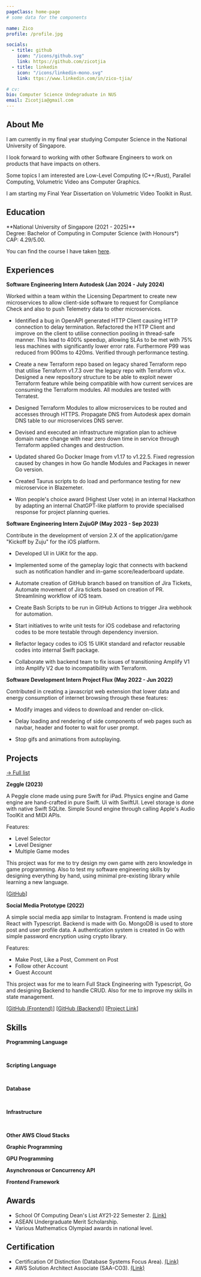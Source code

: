 ```yaml
---
pageClass: home-page
# some data for the components

name: Zico
profile: /profile.jpg

socials:
  - title: github
    icon: "/icons/github.svg"
    link: https://github.com/zicotjia
  - title: linkedin
    icon: "/icons/linkedin-mono.svg"
    link: ttps://www.linkedin.com/in/zico-tjia/

# cv: 
bio: Computer Science Undegraduate in NUS
email: Zicotjia@gmail.com
---
```


<ProfileSection :frontmatter="$page.frontmatter" />

## About Me

I am currently in my final year studying Computer Science in the National University of Singapore. 

I look forward to working with other Software Engineers to work on products that have impacts on others.

Some topics I am interested are Low-Level Computing (C++/Rust), Parallel Computing, Volumetric Video ans Computer Graphics.

I am starting my Final Year Dissertation on Volumetric Video Toolkit in Rust.

## Education

<EducationCard image="/icons/nus_icon.png">
  **National University of Singapore (2021 - 2025)** <br/>
  Degree: Bachelor of Computing in Computer Science (with Honours*) <br/>
  CAP: 4.29/5.00.

  You can find the course I have taken [here](/courses).

</EducationCard>

## Experiences

<EducationCard image="/experiences/autodesk_icon.jpg">

**Software Engineering Intern Autodesk (Jan 2024 - July 2024)** 

Worked within a team within the Licensing Department to create new microservices to allow client-side software to request for Compliance Check and also to push Telemetry data to other microservices.

- Identified a bug in OpenAPI generated HTTP Client causing HTTP connection to delay termination. Refactored the
HTTP Client and improve on the client to utilise connection pooling in thread-safe manner. This lead to 400%
speedup, allowing SLAs to be met with 75% less machines with significantly lower error rate. Furthermore P99 was reduced from 900ms to 420ms. Verified through performance testing.

- Create a new Terraform repo based on legacy shared Terraform repo that utilise Terraform v1.7.3 over the legacy repo
with Terraform v0.x. Designed a new repository structure to be able to exploit newer Terraform feature while being
compatible with how current services are consuming the Terraform modules. All modules are tested with Terratest.

- Designed Terraform Modules to allow microservices to be routed and accesses through HTTPS. Propagate DNS from Autodesk apex domain DNS table to our microservices DNS server.

- Devised and executed an infrastructure migration plan to achieve domain name change with near zero down time in
service through Terraform applied changes and destruction.

- Updated shared Go Docker Image from v1.17 to v1.22.5. Fixed regression caused by changes in how Go handle Modules and Packages in newer Go version.

- Created Taurus scripts to do load and performance testing for new microservice in Blazemeter.

- Won people's choice award (Highest User vote) in an internal Hackathon by adapting an internal ChatGPT-like platform to provide specialised response for project planning queries. 

</EducationCard>

<EducationCard image="/experiences/zuju_icon.jpg">

**Software Engineering Intern ZujuGP (May 2023 - Sep 2023)** 

Contribute in the development of version 2.X of the application/game "Kickoff by Zuju" for the iOS platform. 

- Developed UI in UiKit for the app.

- Implemented some of the gameplay logic that connects with backend such as notification handler and in-game score/leaderboard update. 

- Automate creation of GitHub branch based on transition of Jira Tickets, Automate movement of Jira tickets based on
creation of PR. Streamlining workflow of iOS team.

- Create Bash Scripts to be run in GitHub Actions to trigger Jira webhook for automation.

- Start initiatives to write unit tests for iOS codebase and refactoring codes to be more testable through dependency inversion.

- Refactor legacy codes to iOS 15 UIKit standard and refactor reusable codes into internal Swift package.

- Collaborate with backend team to fix issues of transitioning Amplify V1 into Amplify V2 due to incompatibility with Terraform.

</EducationCard>

<EducationCard image="/experiences/flux_icon.png">

**Software Development Intern Project Flux (May 2022 - Jun 2022)**

Contributed in creating a javascript web extension that lower data and energy consumption of internet browsing through these features:

- Modify images and videos to download and render on-click.

- Delay loading and rendering of side components of web pages such as navbar, header and footer to wait for user prompt.

- Stop gifs and animations from autoplaying.

</EducationCard>

## Projects

[→ Full list](/projects/)

<ProjectVidCard videoSrc="/projects/Zeggle.mov">

  **Zeggle (2023)**

  A Peggle clone made using pure Swift for iPad.
  Physics engine and Game engine are hand-crafted in pure Swift.
  Ui with SwiftUI.
  Level storage is done with native Swift SQLite.
  Simple Sound engine through calling Apple's Audio ToolKit and MIDI APIs.

  Features:
  - Level Selector
  - Level Designer
  - Multiple Game modes

  This project was for me to try design my own game with zero knowledge in game programming. Also to test my software engineering skills by designing everything by hand, using minimal pre-existing library while learning a new language.
  
  [[GitHub](https://github.com/zicotjia/Zeggle)]

</ProjectVidCard>

<ProjectCard image="/projects/Socmed.jpg">

  **Social Media Prototype (2022)**
  
  A simple social media app similar to Instagram. Frontend is made using React with Typescript. Backend is made with Go. MongoDB is used to store post and user profile data. A authentication system is created in Go with simple password encryption using crypto library.

  Features:
  - Make Post, Like a Post, Comment on Post
  - Follow other Account
  - Guest Account

  This project was for me to learn Full Stack Engineering with Typescript, Go and designing Backend to handle CRUD. Also for me to improve my skills in state management.

  [[GitHub (Frontend)](https://github.com/zicotjia/Social-Media-Project-Frontend-)] [[GitHub (Backend)](https://github.com/zicotjia/Social-Media-Project-Frontend-)] [[Project Link](https://www.google.com)]

</ProjectCard>

## Skills

**Programming Language**

<SkillLogo image="/skills/cpp.png" text="C++"/>
<SkillLogo image="/skills/rust.png" text="Rust"/>
<SkillLogo image="/skills/golang.png" text="Go"/>
<SkillLogo image="/skills/java.png" text="Java"/>
<SkillLogo image="/skills/swift.png" text="Swift"/>
<SkillLogo image="/skills/typeScript.png" text="TypeScript"/>
<SkillLogo image="/skills/python.png" text="Python"/>

&nbsp;

**Scripting Language**

<SkillLogo image="/skills/python.png" text="Python"/>
<SkillLogo image="/skills/bash.png" text="Bash"/>

&nbsp;

**Database**

<SkillLogo image="/skills/postgreSQL.png" text="PostgreSQL"/>
<SkillLogo image="/skills/mongoDB.png" text="MongoDB"/>
<SkillLogo image="/skills/dynamoDB.png" text="AWS DynamoDB"/>
<SkillLogo image="/skills/S3.png" text="AWS S3"/>

&nbsp;

**Infrastructure**

<SkillLogo image="/skills/terraform.png" text="Terraform"/>

&nbsp;

**Other AWS Cloud Stacks**

<SkillLogo image="/skills/route53.png" text="Route 53"/>
<SkillLogo image="/skills/acm.png" text="ACM"/>
<SkillLogo image="/skills/elb.svg" text="ELB"/>
<SkillLogo image="/skills/ecs.png" text="ECS"/>
<SkillLogo image="/skills/ecr.png" text="ECR"/>
<SkillLogo image="/skills/ec2.png" text="EC2"/>
<SkillLogo image="/skills/sqs.png" text="SQS"/>
<SkillLogo image="/skills/lambda.png" text="Lambda"/>

**Graphic Programming**

<SkillLogo image="/skills/openGL.png" text="OpenGL"/>

**GPU Programming**

<SkillLogo image="/skills/nvidia.png" text="CUDA"/>

**Asynchronous or Concurrency API**

<SkillLogo image="/skills/openMP.png" text="openMP"/>
<SkillLogo image="/skills/openMPI.png" text="openMPI"/>
<SkillLogo image="/skills/tokio.png" text="Tokio (Rust)"/>

**Frontend Framework**

<SkillLogo image="/skills/react.png" text="React"/>
<SkillLogo image="/skills/vue.png" text="Vue"/>
<SkillLogo image="/skills/uiKit.png" text="UiKit"/>
<SkillLogo image="/skills/swiftUi.png" text="SwiftUI"/>






## Awards

- School Of Computing Dean's List AY21-22 Semester 2. [(Link)](https://credentials.nus.edu.sg/42e40ee9-3cf1-439b-8fa8-b8d01075e392)
- ASEAN Undergraduate Merit Scholarship.
- Various Mathematics Olympiad awards in national level.

## Certification

- Certification Of Distinction (Database Systems Focus Area). [(Link)](https://credentials.nus.edu.sg/31bfa54e-4cfa-488c-9de4-bf9cb470bb3a)
- AWS Solution Architect Associate (SAA-CO3). [(Link)](https://www.credly.com/users/zico/)


<!-- Custom style for this page -->

<style lang="stylus">

.text-with-logo {
  display: flex;
  align-items: center;
  justify-content: space-between;
}

.text-content {
  flex: 1;
}

.logo-content {
  margin-right: 20px;
}

.logo {
  max-width: 50px !important; /* Adjust as needed */
  height: auto;
}

.theme-container.home-page .page
  font-size 14px
  font-family "lucida grande", "lucida sans unicode", lucida, "Helvetica Neue", Helvetica, Arial, sans-serif;
  p
    margin 0 0 0.5rem
  p, ul, ol
    line-height normal
  a
    font-weight normal
  .theme-default-content:not(.custom) > h2
    margin-bottom 0.5rem
  .theme-default-content:not(.custom) > h2:first-child + p
    margin-top 0.5rem
  .theme-default-content:not(.custom) > h3
    padding-top 4rem

  /* Override */
  .md-card
    margin-top 0.5em
    .card-image
      padding 0.2rem
      img
        max-width 250px
        max-height 500px
    .card-content p
      -webkit-margin-after 0.2em

  /* Override */
  .md-card
    margin-top 0.5em
    .card-image
      padding 0.2rem
      video
        max-width 250px
        max-height 500px
    .card-content p
      -webkit-margin-after 0.2em

@media (max-width: 419px)
  .theme-container.home-page .page
    p, ul, ol
      line-height 1.5

    .md-card
      .card-image
        img 
          width 100%
          max-width 400px

</style>
